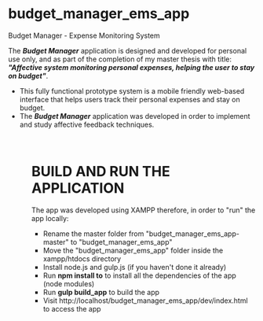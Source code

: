 # budget_manager_ems_app
Budget Manager - Expense Monitoring System

 The <i><b>Budget Manager</b></i> application is designed and developed for personal use only, and as part of the completion of my master thesis with title: <br>
 <i><b>  "Affective system monitoring personal expenses, helping the user to stay on budget"</b></i>.
<br>
<ul>
<li>This fully functional prototype system is a mobile friendly web-based interface that helps users track their personal expenses and stay on budget.</li>
<li>The  <i><b>Budget Manager</b></i> application was developed in order to implement and study affective feedback techniques.</li>
<ul>
<br>
<h1>BUILD AND RUN THE APPLICATION</h1>
<p>The app was developed using XAMPP therefore, in order to "run" the app locally:<br>
<ul>
<li>Rename the master folder from  "budget_manager_ems_app-master" to  "budget_manager_ems_app"</li>
<li>Move the "budget_manager_ems_app" folder inside the xampp/htdocs directory</li>
<li>Install node.js and gulp.js (if you haven't done it already)</li>
<li>Run   <b>npm install to</b>   to install all the dependencies of the app (node modules)</li>
<li>Run   <b>gulp build_app</b>   to build the app</li>
<li>Visit http://localhost/budget_manager_ems_app/dev/index.html to access the app</li>




<ul>
